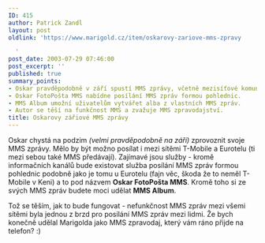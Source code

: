 ```yaml
---
ID: 415
author: Patrick Zandl
layout: post
oldlink: 'https://www.marigold.cz/item/oskarovy-zariove-mms-zpravy

  '
post_date: 2003-07-29 07:46:00
post_excerpt: ''
published: true
summary_points:
- Oskar pravděpodobně v září spustí MMS zprávy, včetně mezisíťové komunikace.
- Oskar FotoPošta MMS nabídne posílání MMS zpráv formou pohlednic.
- MMS Album umožní uživatelům vytvářet alba z vlastních MMS zpráv.
- Autor se těší na funkčnost MMS a zvažuje MMS zpravodajství.
title: Oskarovy zářiové MMS zprávy
---
```


<p>
Oskar chystá na podzim <EM>(velmi pravděpodobně na září)</EM> zprovoznit svoje MMS zprávy. Mělo by být možno posílat i mezi sítěmi T-Mobile a Eurotelu (ti mezi sebou také MMS předávají). Zajímavé jsou služby - kromě informačních kanálů bude existovat služba posílání MMS zpráv formou pohlednic podobně jako je tomu u Eurotelu (fajn věc, škoda že to neměl T-Mobile v Keni) a to pod názvem <STRONG>Oskar FotoPošta MMS</STRONG>. Kromě toho si ze svých MMS zpráv budete moci udělat <STRONG>MMS Album</STRONG>. </p>

<p>
Tož se těším, jak to bude fungovat - nefunkčnost MMS zpráv mezi všemi sítěmi byla jednou z brzd pro posílání MMS zpráv mezi lidmi. Že bych konečně udělal Marigolda jako MMS zpravodaj, který vám ráno přijde na telefon? :)</p>